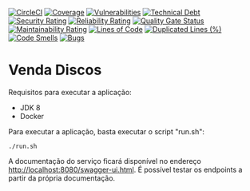 [![CircleCI](https://circleci.com/gh/bonifacio/venda-discos/tree/master.svg?style=svg)](https://circleci.com/gh/bonifacio/venda-discos/tree/master)
[![Coverage](https://sonarcloud.io/api/project_badges/measure?project=bonifacio_venda-discos&metric=coverage)](https://sonarcloud.io/dashboard?id=bonifacio_venda-discos)
[![Vulnerabilities](https://sonarcloud.io/api/project_badges/measure?project=bonifacio_venda-discos&metric=vulnerabilities)](https://sonarcloud.io/dashboard?id=bonifacio_venda-discos)
[![Technical Debt](https://sonarcloud.io/api/project_badges/measure?project=bonifacio_venda-discos&metric=sqale_index)](https://sonarcloud.io/dashboard?id=bonifacio_venda-discos)
[![Security Rating](https://sonarcloud.io/api/project_badges/measure?project=bonifacio_venda-discos&metric=security_rating)](https://sonarcloud.io/dashboard?id=bonifacio_venda-discos)
[![Reliability Rating](https://sonarcloud.io/api/project_badges/measure?project=bonifacio_venda-discos&metric=reliability_rating)](https://sonarcloud.io/dashboard?id=bonifacio_venda-discos)
[![Quality Gate Status](https://sonarcloud.io/api/project_badges/measure?project=bonifacio_venda-discos&metric=alert_status)](https://sonarcloud.io/dashboard?id=bonifacio_venda-discos)
[![Maintainability Rating](https://sonarcloud.io/api/project_badges/measure?project=bonifacio_venda-discos&metric=sqale_rating)](https://sonarcloud.io/dashboard?id=bonifacio_venda-discos)
[![Lines of Code](https://sonarcloud.io/api/project_badges/measure?project=bonifacio_venda-discos&metric=ncloc)](https://sonarcloud.io/dashboard?id=bonifacio_venda-discos)
[![Duplicated Lines (%)](https://sonarcloud.io/api/project_badges/measure?project=bonifacio_venda-discos&metric=duplicated_lines_density)](https://sonarcloud.io/dashboard?id=bonifacio_venda-discos)
[![Code Smells](https://sonarcloud.io/api/project_badges/measure?project=bonifacio_venda-discos&metric=code_smells)](https://sonarcloud.io/dashboard?id=bonifacio_venda-discos)
[![Bugs](https://sonarcloud.io/api/project_badges/measure?project=bonifacio_venda-discos&metric=bugs)](https://sonarcloud.io/dashboard?id=bonifacio_venda-discos)

# Venda Discos

Requisitos para executar a aplicação:
- JDK 8
- Docker

Para executar a aplicação, basta executar o script "run.sh":
```
./run.sh
```
A documentação do serviço ficará disponível no endereço [http://localhost:8080/swagger-ui.html](http://localhost:8080/swagger-ui.html).
É possível testar  os endpoints a partir da própria documentação.